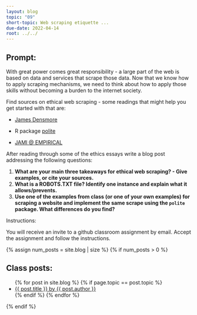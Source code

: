 ```yaml
---
layout: blog
topic: "09"
short-topic: Web scraping etiquette ...
due-date: 2022-04-14
root: ../../
---
```


## Prompt:

With great power comes great responsibility - a large part of the web is based on data and services that scrape those data. 
Now that we know how to apply scraping mechanisms, we need to think about how to apply those skills without becoming a burden to the internet society.

Find sources on ethical web scraping - some readings that might help you get started with that are: 

  - [James Densmore](https://towardsdatascience.com/ethics-in-web-scraping-b96b18136f01)

  - R package [polite](https://github.com/dmi3kno/polite)

  - [JAMI @ EMPIRICAL](https://www.empiricaldata.org/dataladyblog/a-guide-to-ethical-web-scraping)


After reading through some of the ethics essays
write a blog post addressing the following questions: 

1. **What are your main three takeaways for ethical web scraping? - Give examples, or cite your sources.**
2. **What is a ROBOTS.TXT file? Identify one instance and explain what it allows/prevents.**
3. **Use one of the examples from class (or one of your own examples) for scraping a website and implement the same scrape using the `polite` package. What differences do you find?**

Instructions:

You will receive an invite to a github classroom assignment by email. 
Accept the assignment and follow the instructions.


{% assign num_posts = site.blog | size %}
{% if num_posts > 0 %}
## Class posts:

<ul>
{% for post in site.blog %}
  {% if page.topic == post.topic %}
  <li><a href="{{ post.url }}">{{ post.title }} by {{ post.author }}</a></li>
  {% endif %}
{% endfor %}
</ul>
{% endif %}
